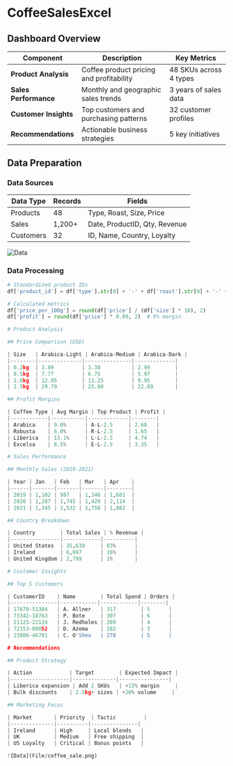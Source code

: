 # CoffeeSalesExcel

## Dashboard Overview
| Component | Description | Key Metrics |
|-----------|-------------|-------------|
| **Product Analysis** | Coffee product pricing and profitability | 48 SKUs across 4 types |
| **Sales Performance** | Monthly and geographic sales trends | 3 years of sales data |
| **Customer Insights** | Top customers and purchasing patterns | 32 customer profiles |
| **Recommendations** | Actionable business strategies | 5 key initiatives |

## Data Preparation
### Data Sources
| Data Type | Records | Fields |
|-----------|---------|--------|
| Products | 48 | Type, Roast, Size, Price |
| Sales | 1,200+ | Date, ProductID, Qty, Revenue |
| Customers | 32 | ID, Name, Country, Loyalty |

![Data](File/coffee_sale_model.png)

### Data Processing
```python
# Standardized product IDs
df['product_id'] = df['type'].str[0] + '-' + df['roast'].str[0] + '-' + df['size'].astype(str)

# Calculated metrics
df['price_per_100g'] = round(df['price'] / (df['size'] * 10), 2)
df['profit'] = round(df['price'] * 0.09, 2)  # 9% margin

# Product Analysis

## Price Comparison (USD)

| Size   | Arabica-Light | Arabica-Medium | Arabica-Dark |
|--------|--------------|---------------|-------------|
| 0.2kg  | 3.89         | 3.38          | 2.99        |
| 0.5kg  | 7.77         | 6.75          | 5.97        |
| 1.0kg  | 12.95        | 11.25         | 9.95        |
| 2.5kg  | 29.79        | 25.88         | 22.89       |

## Profit Margins

| Coffee Type | Avg Margin | Top Product | Profit |
|------------|-----------|-------------|--------|
| Arabica    | 9.0%      | A-L-2.5     | 2.68   |
| Robusta    | 6.0%      | R-L-2.5     | 1.65   |
| Liberica   | 13.1%     | L-L-2.5     | 4.74   |
| Excelsa    | 8.5%      | E-L-2.5     | 3.35   |

# Sales Performance

## Monthly Sales (2019-2021)

| Year | Jan   | Feb   | Mar   | Apr    |
|------|-------|-------|-------|--------|
| 2019 | 1,102 | 987   | 1,346 | 1,681  |
| 2020 | 1,287 | 1,745 | 1,429 | 2,114  |
| 2021 | 1,345 | 1,532 | 1,758 | 1,882  |

## Country Breakdown

| Country        | Total Sales | % Revenue |
|----------------|------------|----------|
| United States  | 35,639     | 83%      |
| Ireland        | 6,697      | 16%      |
| United Kingdom | 2,799      | 1%       |

# Customer Insights

## Top 5 Customers

| CustomerID    | Name        | Total Spend | Orders |
|---------------|------------|------------|--------|
| 17670-51384   | A. Allner   | 317        | 5      |
| 73342-18763   | P. Bote     | 307        | 6      |
| 21125-22134   | J. Redholes | 289        | 4      |
| 72153-00052   | D. Azema    | 282        | 3      |
| 23806-46781   | C. O'Shea   | 278        | 5      |

# Recommendations

## Product Strategy

| Action            | Target        | Expected Impact |
|-------------------|--------------|----------------|
| Liberica expansion | Add 2 SKUs   | +15% margin     |
| Bulk discounts    | 2.5kg+ sizes | +20% volume     |

## Marketing Focus

| Market       | Priority  | Tactic         |
|--------------|----------|---------------|
| Ireland      | High     | Local blends   |
| UK           | Medium   | Free shipping  |
| US Loyalty   | Critical | Bonus points   |

![Data](File/coffee_sale.png)
